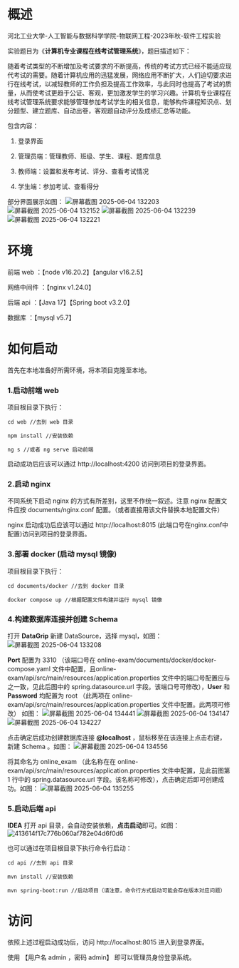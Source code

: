 # 概述
河北工业大学-人工智能与数据科学学院-物联网工程-2023年秋-软件工程实验 

实验题目为《**计算机专业课程在线考试管理系统**》，题目描述如下：

随着考试类型的不断增加及考试要求的不断提高，传统的考试方式已经不能适应现代考试的需要。随着计算机应用的迅猛发展，网络应用不断扩大，人们迫切要求进行在线考试，以减轻教师的工作负担及提高工作效率，与此同时也提高了考试的质量，从而使考试更趋于公证、客观，更加激发学生的学习兴趣。计算机专业课程在线考试管理系统要求能够管理参加考试学生的相关信息，能够构件课程知识点、划分题型、建立题库、自动出卷，客观题自动评分及成绩汇总等功能。

包含内容：
1. 登录界面

2. 管理员端：管理教师、班级、学生、课程、题库信息

3. 教师端：设置和发布考试、评分、查看考试情况

4. 学生端：参加考试、查看得分

部分界面展示如图：
![屏幕截图 2025-06-04 132203](https://github.com/user-attachments/assets/5b953dca-480b-4dca-bc80-13d20f3bc139)
![屏幕截图 2025-06-04 132152](https://github.com/user-attachments/assets/9c10cd37-839b-461b-8327-5ed674fac67a)
![屏幕截图 2025-06-04 132239](https://github.com/user-attachments/assets/0631f61c-2095-4470-b025-6109c0492cb5)
![屏幕截图 2025-06-04 132221](https://github.com/user-attachments/assets/a54aad01-1136-455f-acac-577fa05ae06c)


# 环境
前端 web ：【node v16.20.2】【angular v16.2.5】

网络中间件 ：【nginx v1.24.0】

后端 api ：【Java 17】【Spring boot v3.2.0】

数据库 ：【mysql v5.7】

# 如何启动
首先在本地准备好所需环境，将本项目克隆至本地。

### 1.启动前端 web
项目根目录下执行：
```
cd web //去到 web 目录
```
```
npm install //安装依赖
```
```
ng s //或者 ng serve 启动前端
```
启动成功后应该可以通过 http://localhost:4200 访问到项目的登录界面。

### 2.启动 nginx
不同系统下启动 nginx 的方式有所差别，这里不作统一叙述。注意 nginx 配置文件应按 documents/nginx.conf 配置。（或者直接用该文件替换本地配置文件）

nginx 启动成功后应该可以通过 http://localhost:8015 (此端口号在nginx.conf中配置)访问到项目的登录界面。

### 3.部署 docker (启动 mysql 镜像)
项目根目录下执行：
```
cd documents/docker //去到 docker 目录
```
```
docker compose up //根据配置文件构建并运行 mysql 镜像
```
### 4.构建数据库连接并创建 Schema
打开 **DataGrip** 新建 DataSource，选择 mysql，如图：
![屏幕截图 2025-06-04 133208](https://github.com/user-attachments/assets/c61e8eeb-cc38-49c0-8aed-cd668743fdf3)

**Port** 配置为 3310 （该端口号在 online-exam/documents/docker/docker-compose.yaml 文件中配置，且online-exam/api/src/main/resources/application.properties 文件中的端口号配置应与之一致，见此后图中的  spring.datasource.url 字段。该端口号可修改），**User** 和 **Password** 均配置为 root （此两项在 online-exam/api/src/main/resources/application.properties 文件中配置。此两项可修改） 如图：
![屏幕截图 2025-06-04 134441](https://github.com/user-attachments/assets/da476223-3784-4e25-8229-2ea77aa1114e)
![屏幕截图 2025-06-04 134147](https://github.com/user-attachments/assets/56f53ee7-cffe-436f-b4f5-1dff6f841e42)
![屏幕截图 2025-06-04 134227](https://github.com/user-attachments/assets/d25158c4-e8bb-46fe-9a3d-d4a0a3f47792)

点击确定后成功创建数据库连接 **@localhost** ，鼠标移至在该连接上点击右键，新建 Schema 。如图：
![屏幕截图 2025-06-04 134556](https://github.com/user-attachments/assets/5cef808d-81ee-4e5e-97e4-1688b89e9ff6)

将其命名为 online_exam （此名称在在 online-exam/api/src/main/resources/application.properties 文件中配置，见此前图第 1 行中的 spring.datasource.url 字段。该名称可修改），点击确定后即可创建成功。如图：
![屏幕截图 2025-06-04 135255](https://github.com/user-attachments/assets/0a6b7ebc-d73e-4eed-b55a-59f567d401c9)


### 5.启动后端 api
**IDEA** 打开 api 目录，会自动安装依赖，**点击启动**即可。如图：
![413614f17c776b060af782e04d6f0d6](https://github.com/user-attachments/assets/7f4a32e6-e2e3-44d6-a53c-f54901ef90fc)

也可以通过在项目根目录下执行命令行启动：
```
cd api //去到 api 目录
```
```
mvn install //安装依赖
```
```
mvn spring-boot:run //启动项目（请注意，命令行方式启动可能会存在版本对应问题）
```

# 访问
依照上述过程启动成功后，访问 http://localhost:8015 进入到登录界面。

使用 【用户名 admin ，密码 admin】 即可以管理员身份登录系统。 
